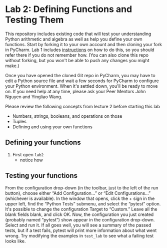 # Lab 2: Defining Functions and Testing Them

[Lab 1]:
    https://github.com/eecs230/lab1#testing-that-everything-works

This repository includes existing code that will test your understanding
Python arithmetic and algebra as well as help you define your own functions.
Start by forking it to your own account and then cloning your
fork in PyCharm. Lab 1 includes [instructions][Lab 1] on how to do this,
so you should refer there if you do not remember how. (You can also
clone this repo without forking, but you won't be able to push any
changes you might make.)

Once you have opened the cloned Git repo in PyCharm, you may have to
edit a Python source file and wait a few seconds for PyCharm to
configure your Python environment. When it's settled down, you'll
be ready to move on. If you need help at any time, please ask your
Peer Mentors John Nguyen and Yingliao Wang.

Please review the following concepts from lecture 2 before starting this lab
* Numbers, strings, booleans, and operations on those
* Tuples
* Defining and using your own functions

## Defining your functions
1. First open `lab2`
    - notice how 

## Testing your functions

From the configuration drop-down (in the toolbar, just to the left of the run button),
choose either “Add Configuration…” or “Edit Configurations…” (whichever is available). 
In the window that opens, click the + sign in the upper left, find the “Python Tests” submenu, 
and select the “pytest” option. It's possible to change the configuration Target to “Custom.” 
Leave all the blank fields blank, and click OK. Now, the configuration you just created 
(probably named “pytest”) show appear in the configuration drop-down. Select and run it. 
If all goes well, you will see a summary of the passed tests, but if a test fails, 
pytest will print more information about what went wrong. Try modifying the examples 
in `test_lab` to see what a failing test looks like.